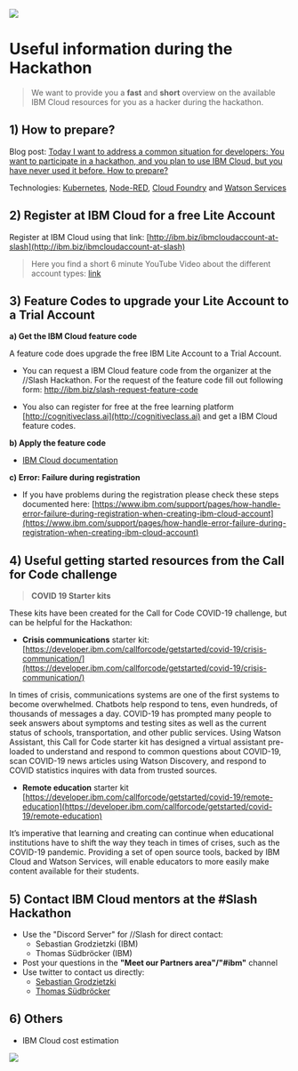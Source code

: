 ![](images/laptop-2557576_1920-hackathon-small.png)

# Useful information during the Hackathon 

> We want to provide you a **fast** and **short** overview on the available IBM Cloud resources for you as a hacker during the hackathon.

## 1) How to prepare?

Blog post: [Today I want to address a common situation for developers: You want to participate in a hackathon, and you plan to use IBM Cloud, but you have never used it before. How to prepare?](https://suedbroecker.net/2020/09/15/updated-how-to-prepare-for-a-hackathon-with-ibm-cloud/)

Technologies: [Kubernetes](https://cloud.ibm.com/kubernetes/catalog/about?platformType=), [Node-RED](https://cloud.ibm.com/developer/appservice/create-app?starterKit=59c9d5bd-4d31-3611-897a-f94eea80dc9f&defaultLanguage=undefined),  [Cloud Foundry](https://cloud.ibm.com/cloudfoundry/overview) and [Watson Services](https://cloud.ibm.com/catalog?search=watson#search_results)

## 2) Register at IBM Cloud for a free Lite Account

Register at IBM Cloud using that link:
[http://ibm.biz/ibmcloudaccount-at-slash](http://ibm.biz/ibmcloudaccount-at-slash)

> Here you find a short 6 minute YouTube Video about the different account types: [link](https://youtu.be/mF5qKebASkY)

## 3) Feature Codes to upgrade your Lite Account to a Trial Account

**a) Get the IBM Cloud feature code**

A feature code does upgrade the free IBM Lite Account to a Trial Account.

* You can request a IBM Cloud feature code from the organizer at the //Slash Hackathon. For the request of the feature code fill out following form: [http://ibm.biz/slash-request-feature-code ](http://ibm.biz/slash-request-feature-code)

* You also can register for free at the free learning platform [http://cognitiveclass.ai](http://cognitiveclass.ai) and get a IBM Cloud feature codes.

**b) Apply the feature code**

* [IBM Cloud documentation](https://cloud.ibm.com/docs/account?topic=account-codes)

**c) Error: Failure during registration**

* If you have problems during the registration please check these steps documented here: [https://www.ibm.com/support/pages/how-handle-error-failure-during-registration-when-creating-ibm-cloud-account](https://www.ibm.com/support/pages/how-handle-error-failure-during-registration-when-creating-ibm-cloud-account)

## 4) Useful getting started resources from the Call for Code challenge

> **COVID 19 Starter kits**

These kits have been created for the Call for Code COVID-19 challenge, but can be helpful for the Hackathon:

* **Crisis communications** starter kit: [https://developer.ibm.com/callforcode/getstarted/covid-19/crisis-communication/](https://developer.ibm.com/callforcode/getstarted/covid-19/crisis-communication/)

In times of crisis, communications systems are one of the first systems to become overwhelmed. Chatbots help respond to tens, even hundreds, of thousands of messages a day. COVID-19 has prompted many people to seek answers about symptoms and testing sites as well as the current status of schools, transportation, and other public services. Using Watson Assistant, this Call for Code starter kit has designed a virtual assistant pre-loaded to understand and respond to common questions about COVID-19, scan COVID-19 news articles using Watson Discovery, and respond to COVID statistics inquires with data from trusted sources.

* **Remote education** starter kit [https://developer.ibm.com/callforcode/getstarted/covid-19/remote-education](https://developer.ibm.com/callforcode/getstarted/covid-19/remote-education)

It’s imperative that learning and creating can continue when educational institutions have to shift the way they teach in times of crises, such as the COVID-19 pandemic. Providing a set of open source tools, backed by IBM Cloud and Watson Services, will enable educators to more easily make content available for their students.

## 5) Contact IBM Cloud mentors at the #Slash Hackathon

* Use the "Discord Server" for //Slash for direct contact:
    * Sebastian Grodzietzki (IBM)
    * Thomas Südbröcker (IBM)
* Post your questions in the **"Meet our Partners area"/"#ibm"** channel
* Use twitter to contact us directly:
     * [Sebastian Grodzietzki](https://twitter.com/S_Grodzietzki)
     * [Thomas Südbröcker](https://twitter.com/tsuedbroecker)

## 6) Others

* IBM Cloud cost estimation

![](images/cost-estimation.gif)